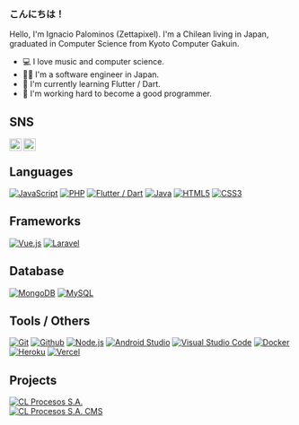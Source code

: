 ### こんにちは！

Hello, I'm Ignacio Palominos (Zettapixel). I'm a Chilean living in Japan, graduated in Computer Science from Kyoto Computer Gakuin.

- 💻 I love music and computer science.
- 👨‍🎓 I'm a software engineer in Japan.
- 🌱 I'm currently learning Flutter / Dart.
- 💾 I'm working hard to become a good programmer.

 ## SNS

[<img align="left" alt="Ignacio Palominos | Facebook" width="22px" src="https://cdn.jsdelivr.net/npm/simple-icons@v3/icons/facebook.svg" />][facebook]
[<img align="left" alt="ama_gi | Instagram" width="22px" src="https://cdn.jsdelivr.net/npm/simple-icons@v3/icons/instagram.svg" />][instagram]

<br /> 

## Languages

[![JavaScript](https://img.shields.io/badge/-JavaScript-000000?style=flat&logo=javascript)](#)
[![PHP](https://img.shields.io/badge/-PHP-000000?style=flat&logo=php)](#)
[![Flutter / Dart](https://img.shields.io/badge/-Flutter-000000?style=flat&logo=flutter)](#)
[![Java](https://img.shields.io/badge/-Java-000000?style=flat&logo=java)](#)
[![HTML5](https://img.shields.io/badge/-HTML5-000000?style=flat&logo=html5)](#)
[![CSS3](https://img.shields.io/badge/-CSS3-000000?style=flat&logo=css3)](#)

## Frameworks

[![Vue.js](https://img.shields.io/badge/-Vue.js-000000?style=flat&logo=vue.js)](#)
[![Laravel](https://img.shields.io/badge/-Laravel-000000?style=flat&logo=laravel)](#)

## Database

[![MongoDB](https://img.shields.io/badge/-MongoDB-000000?style=flat&logo=mongodb)](#)
[![MySQL](https://img.shields.io/badge/-MySQL-000000?style=flat&logo=mysql)](#)

## Tools / Others

[![Git](https://img.shields.io/badge/-Git-000000?style=flat&logo=git)](#)
[![Github](https://img.shields.io/badge/-Github-000000?style=flat&logo=github)](#)
[![Node.js](https://img.shields.io/badge/-Node.js-000000?style=flat&logo=node.js)](#)
[![Android Studio](https://img.shields.io/badge/-Android_Studio-000000?style=flat&logo=androidstudio)](#)
[![Visual Studio Code](https://img.shields.io/badge/-Visual_Studio_Code-000000?style=flat&logo=VisualStudioCode)](#)
[![Docker](https://img.shields.io/badge/-Docker-000000?style=flat&logo=docker)](#)
[![Heroku](https://img.shields.io/badge/-Heroku-000000?style=flat&logo=heroku)](#)
[![Vercel](https://img.shields.io/badge/-Vercel-000000?style=flat&logo=vercel)](#)

## Projects

[![CL Procesos S.A.](https://img.shields.io/badge/-CL%20Procesos%20S.A.-444444?style=flat&logo=vue.js)](https://www.clprocesos.cl/) <br />
[![CL Procesos S.A. CMS](https://img.shields.io/badge/-CL%20Procesos%20S.A.%20CMS-444444?style=flat&logo=laravel)](https://clprocesos-manager.herokuapp.com/login)

[instagram]: https://instagram.com/ama_gi
[facebook]: https://www.facebook.com/Zettapixel/
